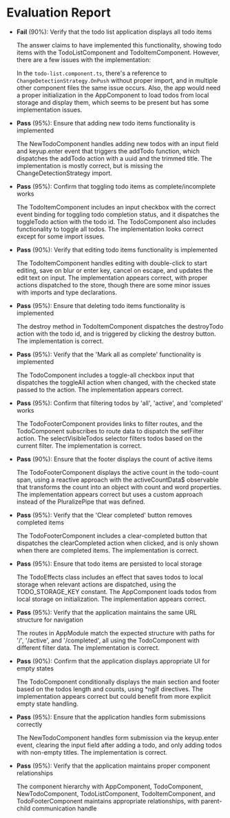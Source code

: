 # Evaluation Report

- **Fail** (90%): Verify that the todo list application displays all todo items

    The answer claims to have implemented this functionality, showing todo items with the TodoListComponent and TodoItemComponent. However, there are a few issues with the implementation:
    
    In the `todo-list.component.ts`, there's a reference to `ChangeDetectionStrategy.OnPush` without proper import, and in multiple other component files the same issue occurs. Also, the app would need a proper initialization in the AppComponent to load todos from local storage and display them, which seems to be present but has some implementation issues.

- **Pass** (95%): Ensure that adding new todo items functionality is implemented

    The NewTodoComponent handles adding new todos with an input field and keyup.enter event that triggers the addTodo function, which dispatches the addTodo action with a uuid and the trimmed title. The implementation is mostly correct, but is missing the ChangeDetectionStrategy import.

- **Pass** (95%): Confirm that toggling todo items as complete/incomplete works

    The TodoItemComponent includes an input checkbox with the correct event binding for toggling todo completion status, and it dispatches the toggleTodo action with the todo id. The TodoComponent also includes functionality to toggle all todos. The implementation looks correct except for some import issues.

- **Pass** (90%): Verify that editing todo items functionality is implemented

    The TodoItemComponent handles editing with double-click to start editing, save on blur or enter key, cancel on escape, and updates the edit text on input. The implementation appears correct, with proper actions dispatched to the store, though there are some minor issues with imports and type declarations.

- **Pass** (95%): Ensure that deleting todo items functionality is implemented

    The destroy method in TodoItemComponent dispatches the destroyTodo action with the todo id, and is triggered by clicking the destroy button. The implementation is correct.

- **Pass** (95%): Verify that the 'Mark all as complete' functionality is implemented

    The TodoComponent includes a toggle-all checkbox input that dispatches the toggleAll action when changed, with the checked state passed to the action. The implementation appears correct.

- **Pass** (95%): Confirm that filtering todos by 'all', 'active', and 'completed' works

    The TodoFooterComponent provides links to filter routes, and the TodoComponent subscribes to route data to dispatch the setFilter action. The selectVisibleTodos selector filters todos based on the current filter. The implementation is correct.

- **Pass** (90%): Ensure that the footer displays the count of active items

    The TodoFooterComponent displays the active count in the todo-count span, using a reactive approach with the activeCountData$ observable that transforms the count into an object with count and word properties. The implementation appears correct but uses a custom approach instead of the PluralizePipe that was defined.

- **Pass** (95%): Verify that the 'Clear completed' button removes completed items

    The TodoFooterComponent includes a clear-completed button that dispatches the clearCompleted action when clicked, and is only shown when there are completed items. The implementation is correct.

- **Pass** (95%): Ensure that todo items are persisted to local storage

    The TodoEffects class includes an effect that saves todos to local storage when relevant actions are dispatched, using the TODO_STORAGE_KEY constant. The AppComponent loads todos from local storage on initialization. The implementation appears correct.

- **Pass** (95%): Verify that the application maintains the same URL structure for navigation

    The routes in AppModule match the expected structure with paths for '/', '/active', and '/completed', all using the TodoComponent with different filter data. The implementation is correct.

- **Pass** (90%): Confirm that the application displays appropriate UI for empty states

    The TodoComponent conditionally displays the main section and footer based on the todos length and counts, using *ngIf directives. The implementation appears correct but could benefit from more explicit empty state handling.

- **Pass** (95%): Ensure that the application handles form submissions correctly

    The NewTodoComponent handles form submission via the keyup.enter event, clearing the input field after adding a todo, and only adding todos with non-empty titles. The implementation is correct.

- **Pass** (95%): Verify that the application maintains proper component relationships

    The component hierarchy with AppComponent, TodoComponent, NewTodoComponent, TodoListComponent, TodoItemComponent, and TodoFooterComponent maintains appropriate relationships, with parent-child communication handle